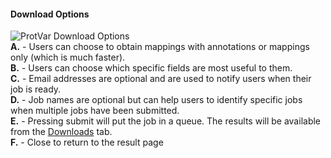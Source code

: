 #### <a id="download-options"></a>Download Options

![ProtVar Download Options](images/download_options.png)  
**A.** - Users can choose to obtain mappings with annotations or mappings only (which is much faster).  
**B.** - Users can choose which specific fields are most useful to them.  
**C.** - Email addresses are optional and are used to notify users when their job is ready.  
**D.** - Job names are optional but can help users to identify specific jobs when multiple jobs have been submitted.  
**E.** - Pressing submit will put the job in a queue. The results will be available from the [Downloads](#further-info:downloads) tab.  
**F.** - Close to return to the result page
